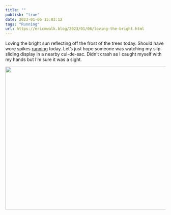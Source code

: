 ```yaml
---
title: ""
publish: "true"
date: 2023-01-06 15:03:12
tags: "Running"
url: https://ericmwalk.blog/2023/01/06/loving-the-bright.html
---
```


Loving the bright sun reflecting off the frost of the trees today. Should have wore spikes [running](http://www.strava.com/activities/8348403540) today. Let’s just hope someone was watching my slip sliding display in a nearby cul-de-sac. Didn’t crash as I caught myself with my hands but I’m sure it was a sight.


<img src="uploads/2023/c61dcf0066.jpg" width="600" height="450" alt="">